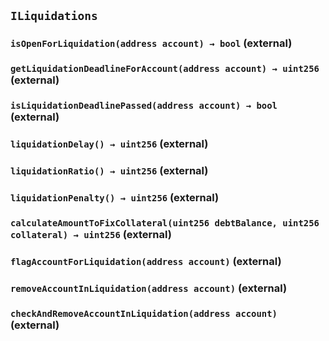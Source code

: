 ## `ILiquidations`

### `isOpenForLiquidation(address account) → bool` (external)

### `getLiquidationDeadlineForAccount(address account) → uint256` (external)

### `isLiquidationDeadlinePassed(address account) → bool` (external)

### `liquidationDelay() → uint256` (external)

### `liquidationRatio() → uint256` (external)

### `liquidationPenalty() → uint256` (external)

### `calculateAmountToFixCollateral(uint256 debtBalance, uint256 collateral) → uint256` (external)

### `flagAccountForLiquidation(address account)` (external)

### `removeAccountInLiquidation(address account)` (external)

### `checkAndRemoveAccountInLiquidation(address account)` (external)
